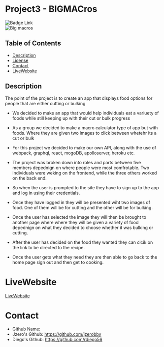 # Project3 - BIGMACros
![Badge Link](https://img.shields.io/badge/license-d-blue)  
![Big macros](https://github.com/Mateofo/Project3/assets/128023854/256e5d15-6d1c-4ec5-abe1-1de9aefb5685)

## Table of Contents
* [Description](#description)
* [License](#license)
* [Contact](#contact)
* [LiveWebsite](#livewebsite)


## Description
The point of the project is to create an app that displays food options for people that are either cutting or bulking

* We decided to make an app that would help individuals eat a variuety of foods while still keeping up with their cut or bulk progress

* As a group we decided to make a macro calculator type of app but with foods. Where they are given two images to click between whetehr its a cut or bulk

* For this project we decided to make our own API, along with the use of webpack, graphql, react, mogoDB, apolloserver, heroku etc. 

* The project was broken down into roles and parts between five members depednign on where people were most comfrotable. Two individuals were weking on the frontend, while the three others worked on the back end.

* So when the user is prompted to the site they have to sign up to the app and log in using their credentials.

* Once  they have logged in they will be presented wiht two images of food. One of them will be for cutting and the other will be for bulking.

* Once the user has selected the image they will then be brought to another page where where they will be given a variety of food depednign on what they decided to choose whether it was bulking or cutting.

* After the user has decided on the food they wanted they can clcik on the link to be directed to the recipe.

* Once the user gets what they need they are then able to go back to the home page sign out and then get to cooking.

# LiveWebsite
[LiveWebsite](https://bigmacros-09b538522a8c.herokuapp.com/)

# Contact 
* Github Name: 
* Jzero's Github: https://github.com/jzerobby
* Diego's Github: https://github.com/rdiego56 
